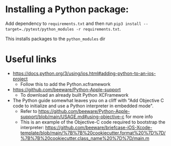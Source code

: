 # Installing a Python package:

Add dependency to `requirements.txt` and then run `pip3 install --target=./pytest/python_modules -r requirements.txt`.

This installs packages to the `python_modules` dir

# Useful links

- https://docs.python.org/3/using/ios.html#adding-python-to-an-ios-project
  - Follow this to add the Python.xcframework
- https://github.com/beeware/Python-Apple-support
  - To download an already built Python XCFramework
- The Python guide somewhat leaves you on a cliff with "Add Objective C code to initialize and use a Python interpreter in embedded mode".
  - Refer to https://github.com/beeware/Python-Apple-support/blob/main/USAGE.md#using-objective-c for more info
  - This is an example of the Objective-C code required to bootstrap the interpreter: https://github.com/beeware/briefcase-iOS-Xcode-template/blob/main/%7B%7B%20cookiecutter.format%20%7D%7D/%7B%7B%20cookiecutter.class_name%20%7D%7D/main.m
